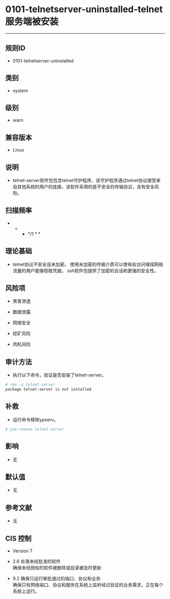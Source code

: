 # 0101-telnetserver-uninstalled-telnet服务端被安装
---

## 规则ID

- 0101-telnetserver-uninstalled


## 类别

- system


## 级别

- warn


## 兼容版本


- Linux




## 说明


- telnet-server软件包包含telnet守护程序，该守护程序通过telnet协议接受来自其他系统的用户的连接，该软件采用的是不安全的传输协议，会有安全风险。



## 扫描频率
- * * */1 * *

## 理论基础


- telnet协议不安全且未加密。 使用未加密的传输介质可以使有权访问嗅探网络流量的用户能够窃取凭据。 ssh软件包提供了加密的会话和更强的安全性。






## 风险项


- 黑客渗透



- 数据泄露



- 网络安全



- 挖矿风险



- 肉机风险



## 审计方法
- 执行以下命令，验证是否安装了telnet-server。

```bash
# rpm -q telnet-server
package telnet-server is not installed
```



## 补救
- 运行命令移除ypserv。
```bash
# yum remove telnet-server
```



## 影响


- 无




## 默认值


- 无




## 参考文献


- 无



## CIS 控制


- Version 7<br>



- 2.6 处理未经批准的软件<br>
  确保未经授权的软件被删除或目录被及时更新



- 9.2 确保只运行审批通过的端口、协议和业务<br>
    确保只有网络端口、协议和服务在系统上监听经过验证的业务需求，正在每个系统上运行。


